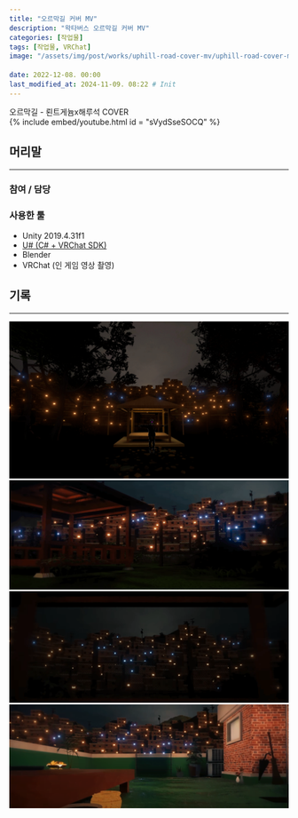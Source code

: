 ```yaml
---
title: "오르막길 커버 MV"
description: "왁타버스 오르막길 커버 MV"
categories: [작업물]
tags: [작업물, VRChat]
image: "/assets/img/post/works/uphill-road-cover-mv/uphill-road-cover-mv-banner-0.png"

date: 2022-12-08. 00:00
last_modified_at: 2024-11-09. 08:22 # Init
---
```


오르막길 - 뢴트게늄x해루석 COVER  
{% include embed/youtube.html id = "sVydSseSOCQ" %}

## 머리말

---

### 참여 / 담당

### 사용한 툴

- Unity 2019.4.31f1
- [U# (C# + VRChat SDK)](https://udonsharp.docs.vrchat.com/)
- Blender
- VRChat (인 게임 영상 촬영)

## 기록

---

![221020-030444](/assets/img/post/works/uphill-road-cover-mv/221020-030444.png)
![uphill-road-cover-mv-banner_0](/assets/img/post/works/uphill-road-cover-mv/uphill-road-cover-mv-banner-0.png)
![uphill-road-cover-mv-banner-1.](/assets/img/post/works/uphill-road-cover-mv/uphill-road-cover-mv-banner-1.png)
![uphill-road-cover-mv-banner_2](/assets/img/post/works/uphill-road-cover-mv/uphill-road-cover-mv-banner-2.png)
